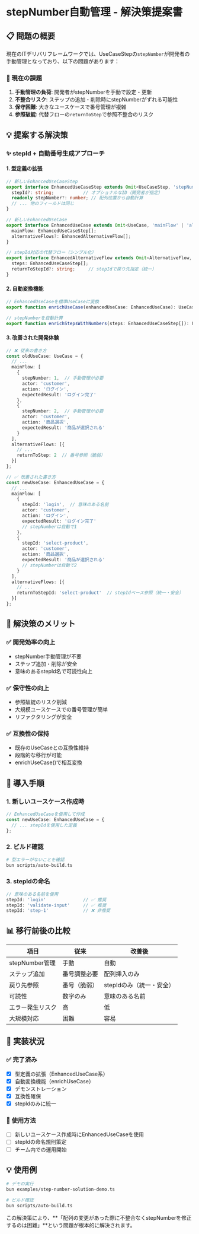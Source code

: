 # stepNumber自動管理 - 解決策提案書

## 📋 問題の概要

現在のITデリバリフレームワークでは、UseCaseStepの`stepNumber`が開発者の手動管理となっており、以下の問題があります：

### 🚨 現在の課題
1. **手動管理の負荷**: 開発者がstepNumberを手動で設定・更新
2. **不整合リスク**: ステップの追加・削除時にstepNumberがずれる可能性
3. **保守困難**: 大きなユースケースで番号管理が複雑
4. **参照破綻**: 代替フローの`returnToStep`で参照不整合のリスク

## 💡 提案する解決策

### ✨ **stepId + 自動番号生成アプローチ**

#### 1. **型定義の拡張**

```typescript
// 新しいEnhancedUseCaseStep
export interface EnhancedUseCaseStep extends Omit<UseCaseStep, 'stepNumber'> {
  stepId?: string;           // オプショナルなID（開発者が指定）
  readonly stepNumber?: number; // 配列位置から自動計算
  // ... 他のフィールドは同じ
}

// 新しいEnhancedUseCase
export interface EnhancedUseCase extends Omit<UseCase, 'mainFlow' | 'alternativeFlows'> {
  mainFlow: EnhancedUseCaseStep[];
  alternativeFlows?: EnhancedAlternativeFlow[];
}

// stepId対応の代替フロー（シンプル化）
export interface EnhancedAlternativeFlow extends Omit<AlternativeFlow, 'steps' | 'returnToStep'> {
  steps: EnhancedUseCaseStep[];
  returnToStepId?: string;     // stepIdで戻り先指定（統一）
}
```

#### 2. **自動変換機能**

```typescript
// EnhancedUseCaseを標準UseCaseに変換
export function enrichUseCase(enhancedUseCase: EnhancedUseCase): UseCase;

// stepNumberを自動計算
export function enrichStepsWithNumbers(steps: EnhancedUseCaseStep[]): UseCaseStep[];
```

#### 3. **改善された開発体験**

```typescript
// ❌ 従来の書き方
const oldUseCase: UseCase = {
  // ...
  mainFlow: [
    {
      stepNumber: 1,  // 手動管理が必要
      actor: 'customer',
      action: 'ログイン',
      expectedResult: 'ログイン完了'
    },
    {
      stepNumber: 2,  // 手動管理が必要
      actor: 'customer',
      action: '商品選択',
      expectedResult: '商品が選択される'
    }
  ],
  alternativeFlows: [{
    // ...
    returnToStep: 2  // 番号参照（脆弱）
  }]
};

// ✅ 改善された書き方
const newUseCase: EnhancedUseCase = {
  // ...
  mainFlow: [
    {
      stepId: 'login',  // 意味のある名前
      actor: 'customer',
      action: 'ログイン',
      expectedResult: 'ログイン完了'
      // stepNumberは自動で1
    },
    {
      stepId: 'select-product',
      actor: 'customer', 
      action: '商品選択',
      expectedResult: '商品が選択される'
      // stepNumberは自動で2
    }
  ],
  alternativeFlows: [{
    // ...
    returnToStepId: 'select-product'  // stepIdベース参照（統一・安全）
  }]
};
```

## 🎯 解決策のメリット

### ✅ **開発効率の向上**
- stepNumber手動管理が不要
- ステップ追加・削除が安全
- 意味のあるstepId名で可読性向上

### ✅ **保守性の向上** 
- 参照破綻のリスク削減
- 大規模ユースケースでの番号管理が簡単
- リファクタリングが安全

### ✅ **互換性の保持**
- 既存のUseCaseとの互換性維持
- 段階的な移行が可能
- enrichUseCase()で相互変換

## 🚀 導入手順

### 1. **新しいユースケース作成時**
```typescript
// EnhancedUseCaseを使用して作成
const newUseCase: EnhancedUseCase = {
  // ... stepIdを使用した定義
};
```

### 2. **ビルド確認**
```bash
# 型エラーがないことを確認
bun scripts/auto-build.ts
```

### 3. **stepIdの命名**
```typescript
// 意味のある名前を使用
stepId: 'login'              // ✅ 推奨
stepId: 'validate-input'     // ✅ 推奨  
stepId: 'step-1'             // ❌ 非推奨
```

## 📊 移行前後の比較

| 項目 | 従来 | 改善後 |
|------|------|--------|
| stepNumber管理 | 手動 | 自動 |
| ステップ追加 | 番号調整必要 | 配列挿入のみ |
| 戻り先参照 | 番号（脆弱） | stepIdのみ（統一・安全） |
| 可読性 | 数字のみ | 意味のある名前 |
| エラー発生リスク | 高 | 低 |
| 大規模対応 | 困難 | 容易 |

## 🔧 実装状況

### ✅ **完了済み**
- [x] 型定義の拡張（EnhancedUseCase系）
- [x] 自動変換機能（enrichUseCase）
- [x] デモンストレーション
- [x] 互換性確保
- [x] stepIdのみに統一

### 🔄 **使用方法**
- [ ] 新しいユースケース作成時にEnhancedUseCaseを使用
- [ ] stepIdの命名規則策定
- [ ] チーム内での運用開始

## 💡 使用例

```bash
# デモの実行
bun examples/step-number-solution-demo.ts

# ビルド確認
bun scripts/auto-build.ts
```

この解決策により、**「配列の変更があった際に不整合なくstepNumberを修正するのは困難」**という問題が根本的に解決されます。